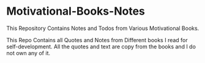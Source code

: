 # Motivational-Books-Notes

This Repository Contains Notes and Todos from Various Motivational Books.

This Repo Contains all Quotes and Notes from Different books I read for self-development. All the quotes and text are copy from the books and I do not own any of it.

